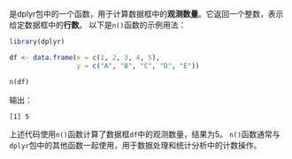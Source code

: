 是dplyr包中的一个函数，用于计算数据框中的**观测数量**。它返回一个整数，表示给定数据框中的**行数**。
以下是`n()`函数的示例用法：
```R
library(dplyr)

df <- data.frame(x = c(1, 2, 3, 4, 5),
                 y = c("A", "B", "C", "D", "E"))

n(df)
```

输出：
```
[1] 5
```

上述代码使用`n()`函数计算了数据框`df`中的观测数量，结果为5。
`n()`函数通常与`dplyr`包中的其他函数一起使用，用于数据处理和统计分析中的计数操作。